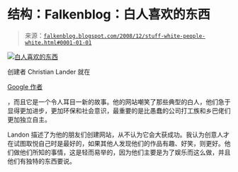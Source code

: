 <!--yml

category: 未分类

日期：2024 年 05 月 12 日 22:37:14

-->

# 结构：Falkenblog：白人喜欢的东西 

> 来源：[`falkenblog.blogspot.com/2008/12/stuff-white-people-white.html#0001-01-01`](http://falkenblog.blogspot.com/2008/12/stuff-white-people-white.html#0001-01-01)

![](https://blogger.googleusercontent.com/img/b/R29vZ2xl/AVvXsEj3Or8PObbs2rVZZ6fRtC1SPLrZsoQ9QiGeV_zU0-b2CkU7qjLJC4vOPViZgyAxeYSlazcdEQsQfxiXFNI_L7baiVL_GET348AcwdUMO83eC5Y7f4bqmtSR4XYhR3Jz-Lqq2sGAxA/s1600-h/300px-Christian_Lander.jpg)[白人喜欢的东西](http://stuffwhitepeoplelike.com/)

创建者 Christian Lander 就在

[Google 作者](http://www.youtube.com/watch?v=KfRgjW4hFcU)

，而且它是一个令人耳目一新的故事。他的网站嘲笑了那些典型的白人，他们急于显得更加进步，更加环保和社会意识，最重要的是比愚蠢的公司打工族和乡巴佬们更加独立自主。

Landon 描述了为他的朋友们创建网站，从不认为它会大获成功。我认为创意人才在试图取悦自己时是最好的，如果其他人发现他们的作品有趣、好笑，则更好。他们做他们所知的事情，这是轻而易举的，因为他们主要是为了娱乐而这么做，并且他们有独特的东西要说。
